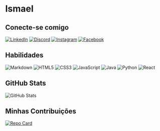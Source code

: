 # Ismael

## Conecte-se comigo
[![LinkedIn](https://img.shields.io/badge/Linkedin-000?style=for-the-badge&logo=linkedin&logoColor)](https://www.linkedin.com/in/ismael-santos-3a3a6b60//)
[![Discord](https://img.shields.io/badge/Discord-000?style=for-the-badge&logo=discord)](https://www.discord.com/in/MaelRs/)
[![Instagram](https://img.shields.io/badge/Instagram-000?style=for-the-badge&logo=instagram)](https://www.instagram.com/in/SEUUSERNAME/)
[![Facebook](https://img.shields.io/badge/Facebook-000?style=for-the-badge&logo=facebook)](https://www.facebook.com/in/SEUUSERNAME/)
## Habilidades
![Markdown](https://img.shields.io/badge/Markdown-000?style=for-the-badge&logo=markdown)
![HTML5](https://img.shields.io/badge/HTML5-000?style=for-the-badge&logo=html5)
![CSS3](https://img.shields.io/badge/CSS3-000?style=for-the-badge&logo=css3&logoColor=264CE4)
![JavaScript](https://img.shields.io/badge/JavaScript-000?style=for-the-badge&logo=javascript)
![Java](https://img.shields.io/badge/Java-000?style=for-the-badge&logo=java)
![Python](https://img.shields.io/badge/Python-000?style=for-the-badge&logo=python)
![React](https://img.shields.io/badge/React-000?style=for-the-badge&logo=react)



## GitHub Stats
![GitHub Stats](https://github-readme-stats.vercel.app/api?username=MaelRs&theme=transparent&bg_color=266&border_color=30A3DC&show_icons=true&icon_color=30A3DC&title_color=E94D5F&text_color=EEE)

## Minhas Contribuições

[![Repo Card](https://github-readme-stats.vercel.app/api/pin/?username=SEUUSERNAME&repo=SEUREPOSITORIO&bg_color=000&border_color=30A3DC&show_icons=true&icon_color=30A3DC&title_color=E94D5F&text_color=FFF)](https://github.com/MaelRs/dio-lab-open-source)